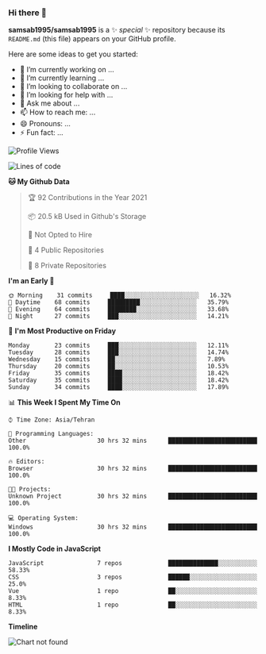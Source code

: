 ### Hi there 👋

**samsab1995/samsab1995** is a ✨ _special_ ✨ repository because its `README.md` (this file) appears on your GitHub profile.

Here are some ideas to get you started:

- 🔭 I’m currently working on ...
- 🌱 I’m currently learning ...
- 👯 I’m looking to collaborate on ...
- 🤔 I’m looking for help with ...
- 💬 Ask me about ...
- 📫 How to reach me: ...
- 😄 Pronouns: ...
- ⚡ Fun fact: ...

<!--START_SECTION:waka-->
![Profile Views](http://img.shields.io/badge/Profile%20Views-28-blue)

![Lines of code](https://img.shields.io/badge/From%20Hello%20World%20I%27ve%20Written-237271%20lines%20of%20code-blue)

**🐱 My Github Data** 

> 🏆 92 Contributions in the Year 2021
 > 
> 📦 20.5 kB Used in Github's Storage 
 > 
> 🚫 Not Opted to Hire
 > 
> 📜 4 Public Repositories 
 > 
> 🔑 8 Private Repositories  
 > 
**I'm an Early 🐤** 

```text
🌞 Morning    31 commits     ████░░░░░░░░░░░░░░░░░░░░░   16.32% 
🌆 Daytime    68 commits     █████████░░░░░░░░░░░░░░░░   35.79% 
🌃 Evening    64 commits     ████████░░░░░░░░░░░░░░░░░   33.68% 
🌙 Night      27 commits     ███░░░░░░░░░░░░░░░░░░░░░░   14.21%

```
📅 **I'm Most Productive on Friday** 

```text
Monday       23 commits     ███░░░░░░░░░░░░░░░░░░░░░░   12.11% 
Tuesday      28 commits     ███░░░░░░░░░░░░░░░░░░░░░░   14.74% 
Wednesday    15 commits     ██░░░░░░░░░░░░░░░░░░░░░░░   7.89% 
Thursday     20 commits     ██░░░░░░░░░░░░░░░░░░░░░░░   10.53% 
Friday       35 commits     ████░░░░░░░░░░░░░░░░░░░░░   18.42% 
Saturday     35 commits     ████░░░░░░░░░░░░░░░░░░░░░   18.42% 
Sunday       34 commits     ████░░░░░░░░░░░░░░░░░░░░░   17.89%

```


📊 **This Week I Spent My Time On** 

```text
⌚︎ Time Zone: Asia/Tehran

💬 Programming Languages: 
Other                    30 hrs 32 mins      █████████████████████████   100.0%

🔥 Editors: 
Browser                  30 hrs 32 mins      █████████████████████████   100.0%

🐱‍💻 Projects: 
Unknown Project          30 hrs 32 mins      █████████████████████████   100.0%

💻 Operating System: 
Windows                  30 hrs 32 mins      █████████████████████████   100.0%

```

**I Mostly Code in JavaScript** 

```text
JavaScript               7 repos             ██████████████░░░░░░░░░░░   58.33% 
CSS                      3 repos             ██████░░░░░░░░░░░░░░░░░░░   25.0% 
Vue                      1 repo              ██░░░░░░░░░░░░░░░░░░░░░░░   8.33% 
HTML                     1 repo              ██░░░░░░░░░░░░░░░░░░░░░░░   8.33%

```


**Timeline**

![Chart not found](https://raw.githubusercontent.com/samsab1995/samsab1995/main/charts/bar_graph.png) 


<!--END_SECTION:waka-->
